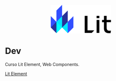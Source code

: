 
<p align="center">
  <a href="https://lit.dev/" target="blank"><img src="/logo.svg" width="200" alt="Lit Element Logo" /></a>
</p>

# Dev

Curso Lit Element, Web Components.

[Lit Element](https://lit.dev/)